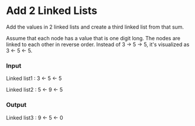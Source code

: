 # Add 2 Linked Lists

Add the values in 2 linked lists and create a third linked list from 
that sum.

Assume that each node has a value that is one digit long.  The nodes are 
linked to each other in reverse order.  Instead of 3 -> 5 -> 5, it's 
visualized as 3 <- 5 <- 5.

### Input
Linked list1 : 3 <- 5 <- 5

Linked list2 : 5 <- 9 <- 5

### Output
Linked list3 : 9 <- 5 <- 0

